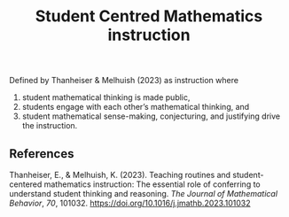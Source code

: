 ﻿---
title: Student Centred Mathematics instruction
---
Defined by Thanheiser & Melhuish (2023) as instruction where

1. student mathematical thinking is made public, 
2. students engage with each other’s mathematical thinking, and 
3. student mathematical sense-making, conjecturing, and justifying drive the instruction.




## References

Thanheiser, E., & Melhuish, K. (2023). Teaching routines and student-centered mathematics instruction: The essential role of conferring to understand student thinking and reasoning. *The Journal of Mathematical Behavior*, *70*, 101032. <https://doi.org/10.1016/j.jmathb.2023.101032>